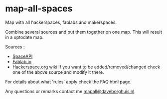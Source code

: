 # map-all-spaces
Map with all hackerspaces, fablabs and makerspaces.

Combine several sources and put them together on one map. This will result in a uptodate map.

Sources :
- [SpaceAPI](https://spaceapi.io/)
- [Fablab.io](https://fablab.io)
- [Hackerspace.org wiki](https://wiki.hackerspaces.org)
If you want to be added/removed/changed check one of the above source and modify it there.


For details about what 'rules' apply check the FAQ html page.

Any questions or remarks contact me mapall@daveborghuis.nl.
